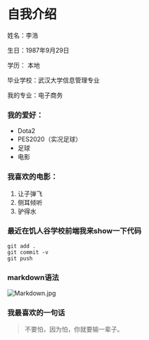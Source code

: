 # 自我介绍 
姓名：李浩

生日：1987年9月29日

学历： 本地

毕业学校：武汉大学信息管理专业

我的专业：电子商务

### 我的爱好：
* Dota2
* PES2020（实况足球）
* 足球
* 电影

### 我喜欢的电影：
1. 让子弹飞
2. 侧耳倾听
3. 驴得水

### 最近在饥人谷学校前端我来show一下代码
```git
git add .
git commit -v 
git push
```
### markdown语法
![Markdown.jpg](https://i.loli.net/2019/10/15/TnVlOmc5b3zLHqo.png)


### 我最喜欢的一句话
> 不要怕，因为怕，你就要输一辈子。




